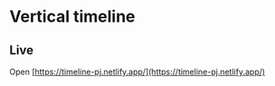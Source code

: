 # Vertical timeline

## Live 
Open [https://timeline-pj.netlify.app/](https://timeline-pj.netlify.app/)
